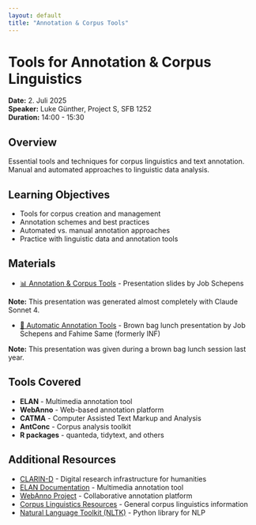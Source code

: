 ```yaml
---
layout: default
title: "Annotation & Corpus Tools"
---
```

# Tools for Annotation & Corpus Linguistics

**Date:** 2. Juli 2025  
**Speaker:** Luke Günther, Project S, SFB 1252  
**Duration:** 14:00 - 15:30

## Overview

Essential tools and techniques for corpus linguistics and text annotation. Manual and automated approaches to linguistic data analysis.

## Learning Objectives

- Tools for corpus creation and management
- Annotation schemes and best practices
- Automated vs. manual annotation approaches
- Practice with linguistic data and annotation tools

## Materials

- [📊 Annotation & Corpus Tools](5-schepens-annotation_corpus_tools.pptx) - Presentation slides by Job Schepens

**Note:** This presentation was generated almost completely with Claude Sonnet 4.

- [🤖 Automatic Annotation Tools](Automatic%20Annotation%20Tools_JobFafa.pptx) - Brown bag lunch presentation by Job Schepens and Fahime Same (formerly INF)

**Note:** This presentation was given during a brown bag lunch session last year.

## Tools Covered

- **ELAN** - Multimedia annotation tool
- **WebAnno** - Web-based annotation platform
- **CATMA** - Computer Assisted Text Markup and Analysis
- **AntConc** - Corpus analysis toolkit
- **R packages** - quanteda, tidytext, and others

## Additional Resources

- [CLARIN-D](https://www.clarin-d.net/) - Digital research infrastructure for humanities
- [ELAN Documentation](https://archive.mpi.nl/tla/elan) - Multimedia annotation tool
- [WebAnno Project](https://webanno.github.io/webanno/) - Collaborative annotation platform
- [Corpus Linguistics Resources](https://corpus-linguistics.net/) - General corpus linguistics information
- [Natural Language Toolkit (NLTK)](https://www.nltk.org/) - Python library for NLP
